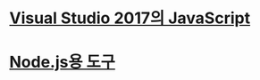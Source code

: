# [Visual Studio 2017의 JavaScript](javascript/javascript-in-vs-2017.md)
# [Node.js용 도구](/visualstudio/javascript/tutorial-nodejs.md)
